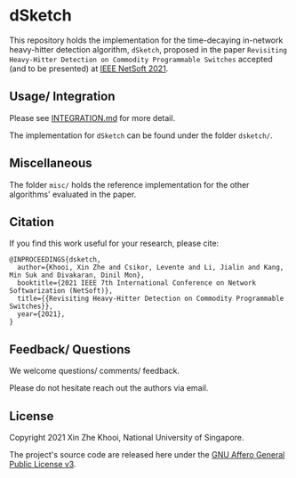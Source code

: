 # dSketch

This repository holds the implementation for the time-decaying in-network heavy-hitter detection algorithm, `dSketch`, proposed in the paper `Revisiting Heavy-Hitter Detection on Commodity Programmable Switches` accepted (and to be presented) at [IEEE NetSoft 2021](https://netsoft2021.ieee-netsoft.org/).

## Usage/ Integration 
Please see [INTEGRATION.md](INTEGRATION.md) for more detail.

The implementation for `dSketch` can be found under the folder `dsketch/`. 

## Miscellaneous
The folder `misc/` holds the reference implementation for the other algorithms' evaluated in the paper.

## Citation

If you find this work useful for your research, please cite:

```
@INPROCEEDINGS{dsketch,
  author={Khooi, Xin Zhe and Csikor, Levente and Li, Jialin and Kang, Min Suk and Divakaran, Dinil Mon},
  booktitle={2021 IEEE 7th International Conference on Network Softwarization (NetSoft)}, 
  title={{Revisiting Heavy-Hitter Detection on Commodity Programmable Switches}},
  year={2021},
}
```

## Feedback/ Questions
We welcome questions/ comments/ feedback.

Please do not hesitate reach out the authors via email.

## License
Copyright 2021 Xin Zhe Khooi, National University of Singapore.

The project's source code are released here under the [GNU Affero General Public License v3](https://www.gnu.org/licenses/agpl-3.0.html).
